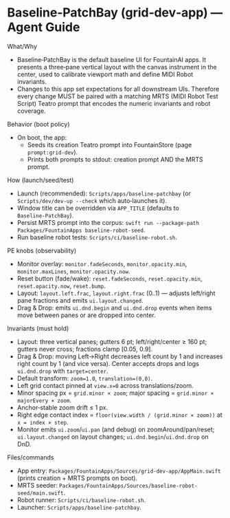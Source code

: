 # Baseline‑PatchBay (grid‑dev‑app) — Agent Guide

What/Why
- Baseline‑PatchBay is the default baseline UI for FountainAI apps. It presents a three‑pane vertical layout with the canvas instrument in the center, used to calibrate viewport math and define MIDI Robot invariants.
- Changes to this app set expectations for all downstream UIs. Therefore every change MUST be paired with a matching MRTS (MIDI Robot Test Script) Teatro prompt that encodes the numeric invariants and robot coverage.

Behavior (boot policy)
- On boot, the app:
  - Seeds its creation Teatro prompt into FountainStore (page `prompt:grid-dev`).
  - Prints both prompts to stdout: creation prompt AND the MRTS prompt.

How (launch/seed/test)
- Launch (recommended): `Scripts/apps/baseline-patchbay` (or `Scripts/dev/dev-up --check` which auto‑launches it).
- Window title can be overridden via `APP_TITLE` (defaults to `Baseline‑PatchBay`).
- Persist MRTS prompt into the corpus: `swift run --package-path Packages/FountainApps baseline-robot-seed`.
- Run baseline robot tests: `Scripts/ci/baseline-robot.sh`.

PE knobs (observability)
- Monitor overlay: `monitor.fadeSeconds`, `monitor.opacity.min`, `monitor.maxLines`, `monitor.opacity.now`.
- Reset button (fade/wake): `reset.fadeSeconds`, `reset.opacity.min`, `reset.opacity.now`, `reset.bump`.
- Layout: `layout.left.frac`, `layout.right.frac` (0..1) — adjusts left/right pane fractions and emits `ui.layout.changed`.
- Drag & Drop: emits `ui.dnd.begin` and `ui.dnd.drop` events when items move between panes or are dropped into center.

Invariants (must hold)
- Layout: three vertical panes; gutters 6 pt; left/right/center ≥ 160 pt; gutters never cross; fractions clamp [0.05, 0.9].
- Drag & Drop: moving Left→Right decreases left count by 1 and increases right count by 1 (and vice versa). Center accepts drops and logs `ui.dnd.drop` with `target=center`.
- Default transform: `zoom=1.0`, `translation=(0,0)`.
- Left grid contact pinned at `view.x=0` across translations/zoom.
- Minor spacing px = `grid.minor × zoom`; major spacing = `grid.minor × majorEvery × zoom`.
- Anchor‑stable zoom drift ≤ 1 px.
- Right edge contact index = `floor(view.width / (grid.minor × zoom))` at `x = index × step`.
- Monitor emits `ui.zoom`/`ui.pan` (and debug) on zoomAround/pan/reset; `ui.layout.changed` on layout changes; `ui.dnd.begin`/`ui.dnd.drop` on DnD.

Files/commands
- App entry: `Packages/FountainApps/Sources/grid-dev-app/AppMain.swift` (prints creation + MRTS prompts on boot).
- MRTS seeder: `Packages/FountainApps/Sources/baseline-robot-seed/main.swift`.
- Robot runner: `Scripts/ci/baseline-robot.sh`.
- Launcher: `Scripts/apps/baseline-patchbay`.
